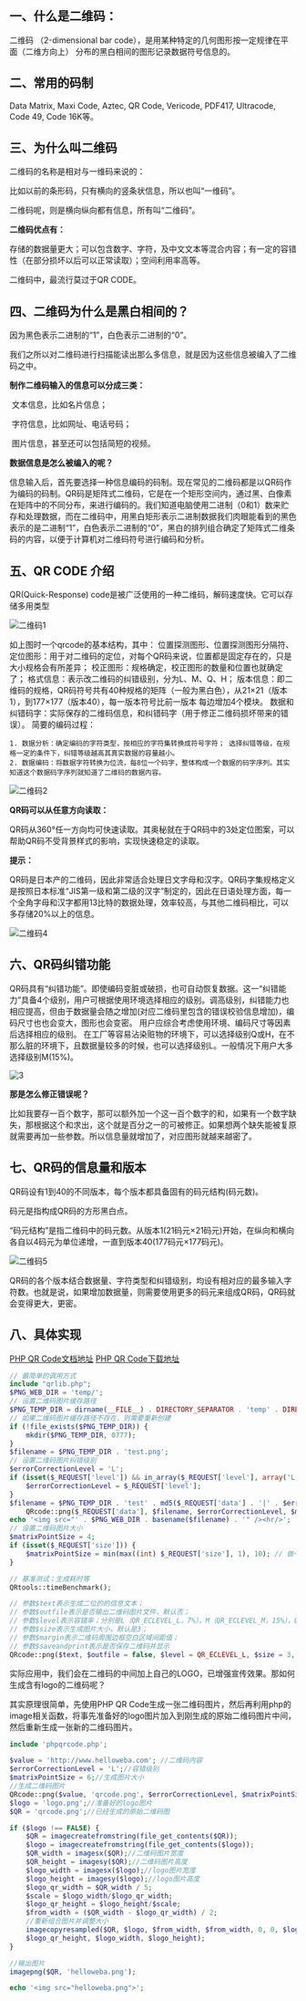 ## 一、什么是二维码：

二维码 （2-dimensional bar code），是用某种特定的几何图形按一定规律在平面（二维方向上）
分布的黑白相间的图形记录数据符号信息的。

## 二、常用的码制

Data Matrix, Maxi Code, Aztec, QR Code, Vericode, PDF417, Ultracode, Code 49, Code 16K等。

## 三、为什么叫二维码

二维码的名称是相对与一维码来说的：

比如以前的条形码，只有横向的竖条状信息，所以也叫“一维码”。

二维码呢，则是横向纵向都有信息，所有叫“二维码”。

**二维码优点有：**

存储的数据量更大；可以包含数字、字符，及中文文本等混合内容；有一定的容错性（在部分损坏以后可以正常读取）；空间利用率高等。

二维码中，最流行莫过于QR CODE。

## 四、二维码为什么是黑白相间的？

因为黑色表示二进制的“1”，白色表示二进制的“0”。

我们之所以对二维码进行扫描能读出那么多信息，就是因为这些信息被编入了二维码之中。

**制作二维码输入的信息可以分成三类：**

​	文本信息，比如名片信息；

​	字符信息，比如网址、电话号码；

​	图片信息，甚至还可以包括简短的视频。

**数据信息是怎么被编入的呢？**

信息输入后，首先要选择一种信息编码的码制。现在常见的二维码都是以QR码作为编码的码制。QR码是矩阵式二维码，它是在一个矩形空间内，通过黑、白像素在矩阵中的不同分布，来进行编码的。我们知道电脑使用二进制（0和1）数来贮存和处理数据，而在二维码中，用黑白矩形表示二进制数据我们肉眼能看到的黑色表示的是二进制“1”，白色表示二进制的“0”，黑白的排列组合确定了矩阵式二维条码的内容，以便于计算机对二维码符号进行编码和分析。

## 五、QR CODE 介绍

QR(Quick-Response) code是被广泛使用的一种二维码，解码速度快。它可以存储多用类型

![二维码1](D:\xampp\htdocs\mytest\Git\self-study\mytest\生成二维码\二维码1.jpg)

如上图时一个qrcode的基本结构，其中：
位置探测图形、位置探测图形分隔符、定位图形：用于对二维码的定位，对每个QR码来说，位置都是固定存在的，只是大小规格会有所差异；
校正图形：规格确定，校正图形的数量和位置也就确定了；
格式信息：表示改二维码的纠错级别，分为L、M、Q、H；
版本信息：即二维码的规格，QR码符号共有40种规格的矩阵（一般为黑白色），从21×21（版本1），到177×177（版本40），每一版本符号比前一版本 每边增加4个模块。
数据和纠错码字：实际保存的二维码信息，和纠错码字（用于修正二维码损坏带来的错误）。
简要的编码过程：

    1. 数据分析：确定编码的字符类型，按相应的字符集转换成符号字符； 选择纠错等级，在规格一定的条件下，纠错等级越高其真实数据的容量越小。
    2. 数据编码：将数据字符转换为位流，每8位一个码字，整体构成一个数据的码字序列。其实知道这个数据码字序列就知道了二维码的数据内容。

![二维码2](D:\xampp\htdocs\mytest\Git\self-study\mytest\生成二维码\二维码2.png)

**QR码可以从任意方向读取：**

QR码从360°任一方向均可快速读取。其奥秘就在于QR码中的3处定位图案，可以帮助QR码不受背景样式的影响，实现快速稳定的读取。

**提示：**

QR码是日本产的二维码，因此非常适合处理日文字母和汉字。QR码字集规格定义是按照日本标准“JIS第一级和第二级的汉字”制定的，因此在日语处理方面，每一个全角字母和汉字都用13比特的数据处理，效率较高，与其他二维码相比，可以多存储20%以上的信息。

![二维码4](D:\xampp\htdocs\mytest\Git\self-study\mytest\生成二维码\二维码4.jpg)

## 六、QR码纠错功能

QR码具有“纠错功能”。即使编码变脏或破损，也可自动恢复数据。这一“纠错能力”具备4个级别，用户可根据使用环境选择相应的级别。调高级别，纠错能力也相应提高，但由于数据量会随之增加(对应二维码里包含的错误校验信息增加)，编码尺寸也也会变大，图形也会变密。 
用户应综合考虑使用环境、编码尺寸等因素后选择相应的级别。 在工厂等容易沾染赃物的环境下，可以选择级别Q或H，在不那么脏的环境下，且数据量较多的时候，也可以选择级别L。一般情况下用户大多选择级别M(15%)。

![3](D:\xampp\htdocs\mytest\Git\self-study\mytest\生成二维码\二维码3.png)

**那是怎么修正错误呢？**

比如我要存一百个数字，那可以额外加一个这一百个数字的和，如果有一个数字缺失，那根据这个和求出，这个就是百分之一的可被修正。如果想两个缺失能被复原就需要再加一些参数。所以信息量就增加了，对应图形就越来越密了。

## 七、QR码的信息量和版本

QR码设有1到40的不同版本，每个版本都具备固有的码元结构(码元数)。

码元是指构成QR码的方形黑白点。

“码元结构”是指二维码中的码元数。从版本1(21码元×21码元)开始，在纵向和横向各自以4码元为单位递增，一直到版本40(177码元×177码元)。

![二维码5](D:\xampp\htdocs\mytest\Git\self-study\mytest\生成二维码\二维码5.jpg)

QR码的各个版本结合数据量、字符类型和纠错级别，均设有相对应的最多输入字符数。也就是说，如果增加数据量，则需要使用更多的码元来组成QR码，QR码就会变得更大，更密。

## 八、具体实现

[PHP QR Code文档地址](http://phpqrcode.sourceforge.net/)
[PHP QR Code下载地址](http://sourceforge.net/projects/phpqrcode/)

```php
// 最简单的调用方式
include "qrlib.php";
$PNG_WEB_DIR = 'temp/';
// 设置二维码图片缓存路径
$PNG_TEMP_DIR = dirname(__FILE__) . DIRECTORY_SEPARATOR . 'temp' . DIRECTORY_SEPARATOR;
// 如果二维码图片缓存路径不存在，则需要重新创建
if (!file_exists($PNG_TEMP_DIR)) {
    mkdir($PNG_TEMP_DIR, 0777);
}
$filename = $PNG_TEMP_DIR . 'test.png';
// 设置二维码图片纠错级别
$errorCorrectionLevel = 'L';
if (isset($_REQUEST['level']) && in_array($_REQUEST['level'], array('L', 'M', 'Q', 'H'))) {
    $errorCorrectionLevel = $_REQUEST['level'];
}
$filename = $PNG_TEMP_DIR . 'test' . md5($_REQUEST['data'] . '|' . $errorCorrectionLevel . '|' . $matrixPointSize) . '.png';
    QRcode::png($_REQUEST['data'], $filename, $errorCorrectionLevel, $matrixPointSize, 10);
echo '<img src="' . $PNG_WEB_DIR . basename($filename) . '" /><hr/>';
// 设置二维码图片大小
$matrixPointSize = 4;
if (isset($_REQUEST['size'])) {
    $matrixPointSize = min(max((int) $_REQUEST['size'], 1), 10); // 做一个限制大小，最小为1，最大为10
}

// 基准测试；生成耗时等
QRtools::timeBenchmark();

// 参数$text表示生成二位的的信息文本；
// 参数$outfile表示是否输出二维码图片文件，默认否；
// 参数$level表示容错率；分别是L（QR_ECLEVEL_L，7%），M（QR_ECLEVEL_M，15%），Q（QR_ECLEVEL_Q，25%），H（QR_ECLEVEL_H，30%）；
// 参数$size表示生成图片大小，默认是3；
// 参数$margin表示二维码周围边框空白区域间距值；
// 参数$saveandprint表示是否保存二维码并显示
QRcode::png($text, $outfile = false, $level = QR_ECLEVEL_L, $size = 3, $margin = 4, $saveandprint=false)；

```

实际应用中，我们会在二维码的中间加上自己的LOGO，已增强宣传效果。那如何生成含有logo的二维码呢？

其实原理很简单，先使用PHP QR Code生成一张二维码图片，然后再利用php的image相关函数，将事先准备好的logo图片加入到刚生成的原始二维码图片中间，然后重新生成一张新的二维码图片。

```php
include 'phpqrcode.php';  

$value = 'http://www.helloweba.com'; //二维码内容 
$errorCorrectionLevel = 'L';//容错级别 
$matrixPointSize = 6;//生成图片大小 
//生成二维码图片 
QRcode::png($value, 'qrcode.png', $errorCorrectionLevel, $matrixPointSize, 2); 
$logo = 'logo.png';//准备好的logo图片 
$QR = 'qrcode.png';//已经生成的原始二维码图 

if ($logo !== FALSE) { 
    $QR = imagecreatefromstring(file_get_contents($QR)); 
    $logo = imagecreatefromstring(file_get_contents($logo)); 
    $QR_width = imagesx($QR);//二维码图片宽度 
    $QR_height = imagesy($QR);//二维码图片高度 
    $logo_width = imagesx($logo);//logo图片宽度 
    $logo_height = imagesy($logo);//logo图片高度 
    $logo_qr_width = $QR_width / 5; 
    $scale = $logo_width/$logo_qr_width; 
    $logo_qr_height = $logo_height/$scale; 
    $from_width = ($QR_width - $logo_qr_width) / 2; 
    //重新组合图片并调整大小 
    imagecopyresampled($QR, $logo, $from_width, $from_width, 0, 0, $logo_qr_width,  
    $logo_qr_height, $logo_width, $logo_height); 
} 

//输出图片 
imagepng($QR, 'helloweba.png'); 

echo '<img src="helloweba.png">';
```

